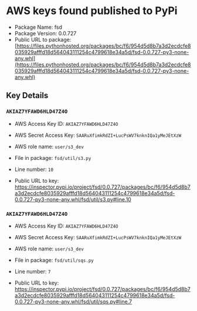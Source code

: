 # AWS keys found published to PyPi

* Package Name: fsd
* Package Version: 0.0.727
* Public URL to package: [https://files.pythonhosted.org/packages/bc/f6/954d5d8b7a3d2ecdcfe8035929afffd18d564043111254c4799618e34a5d/fsd-0.0.727-py3-none-any.whl](https://files.pythonhosted.org/packages/bc/f6/954d5d8b7a3d2ecdcfe8035929afffd18d564043111254c4799618e34a5d/fsd-0.0.727-py3-none-any.whl)

## Key Details

### `AKIAZ7YFAWD6HLD47Z4O`

* AWS Access Key ID: `AKIAZ7YFAWD6HLD47Z4O`
* AWS Secret Access Key: `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` 
* AWS role name: `user/s3_dev`
* File in package: `fsd/util/s3.py`
* Line number: `10`

* Public URL to key: https://inspector.pypi.io/project/fsd/0.0.727/packages/bc/f6/954d5d8b7a3d2ecdcfe8035929afffd18d564043111254c4799618e34a5d/fsd-0.0.727-py3-none-any.whl/fsd/util/s3.py#line.10



### `AKIAZ7YFAWD6HLD47Z4O`

* AWS Access Key ID: `AKIAZ7YFAWD6HLD47Z4O`
* AWS Secret Access Key: `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` 
* AWS role name: `user/s3_dev`
* File in package: `fsd/util/sqs.py`
* Line number: `7`

* Public URL to key: https://inspector.pypi.io/project/fsd/0.0.727/packages/bc/f6/954d5d8b7a3d2ecdcfe8035929afffd18d564043111254c4799618e34a5d/fsd-0.0.727-py3-none-any.whl/fsd/util/sqs.py#line.7


